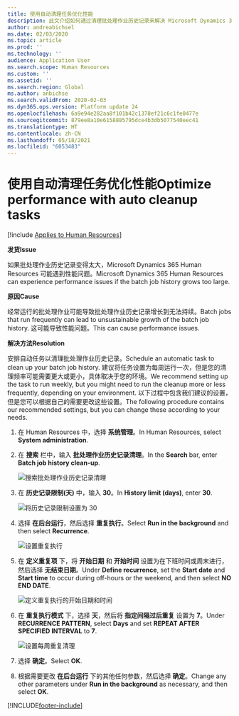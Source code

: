 ```yaml
---
title: 使用自动清理任务优化性能
description: 此文介绍如何通过清理批处理作业历史记录来解决 Microsoft Dynamics 365 Human Resources 的某些性能问题。
author: andreabichsel
ms.date: 02/03/2020
ms.topic: article
ms.prod: ''
ms.technology: ''
audience: Application User
ms.search.scope: Human Resources
ms.custom: ''
ms.assetid: ''
ms.search.region: Global
ms.author: anbichse
ms.search.validFrom: 2020-02-03
ms.dyn365.ops.version: Platform update 24
ms.openlocfilehash: 6a9e94e282aa8f101b42c1378ef21c6c1fe0477e
ms.sourcegitcommit: 879ee8a10e6158885795dce4b3db5077540eec41
ms.translationtype: HT
ms.contentlocale: zh-CN
ms.lasthandoff: 05/18/2021
ms.locfileid: "6053483"
---
```

# <a name="optimize-performance-with-auto-cleanup-tasks"></a><span data-ttu-id="ac174-103">使用自动清理任务优化性能</span><span class="sxs-lookup"><span data-stu-id="ac174-103">Optimize performance with auto cleanup tasks</span></span>

[!include [Applies to Human Resources](../includes/applies-to-hr.md)]

<span data-ttu-id="ac174-104">**发货**</span><span class="sxs-lookup"><span data-stu-id="ac174-104">**Issue**</span></span>

<span data-ttu-id="ac174-105">如果批处理作业历史记录变得太大，Microsoft Dynamics 365 Human Resources 可能遇到性能问题。</span><span class="sxs-lookup"><span data-stu-id="ac174-105">Microsoft Dynamics 365 Human Resources can experience performance issues if the batch job history grows too large.</span></span>

<span data-ttu-id="ac174-106">**原因**</span><span class="sxs-lookup"><span data-stu-id="ac174-106">**Cause**</span></span>

<span data-ttu-id="ac174-107">经常运行的批处理作业可能导致批处理作业历史记录增长到无法持续。</span><span class="sxs-lookup"><span data-stu-id="ac174-107">Batch jobs that run frequently can lead to unsustainable growth of the batch job history.</span></span> <span data-ttu-id="ac174-108">这可能导致性能问题。</span><span class="sxs-lookup"><span data-stu-id="ac174-108">This can cause performance issues.</span></span> 

<span data-ttu-id="ac174-109">**解决方法**</span><span class="sxs-lookup"><span data-stu-id="ac174-109">**Resolution**</span></span>

<span data-ttu-id="ac174-110">安排自动任务以清理批处理作业历史记录。</span><span class="sxs-lookup"><span data-stu-id="ac174-110">Schedule an automatic task to clean up your batch job history.</span></span> <span data-ttu-id="ac174-111">建议将任务设置为每周运行一次，但是您的清理频率可能需要更大或更小，具体取决于您的环境。</span><span class="sxs-lookup"><span data-stu-id="ac174-111">We recommend setting up the task to run weekly, but you might need to run the cleanup more or less frequently, depending on your environment.</span></span> <span data-ttu-id="ac174-112">以下过程中包含我们建议的设置，但是您可以根据自己的需要更改这些设置。</span><span class="sxs-lookup"><span data-stu-id="ac174-112">The following procedure contains our recommended settings, but you can change these according to your needs.</span></span>

1. <span data-ttu-id="ac174-113">在 Human Resources 中，选择 **系统管理**。</span><span class="sxs-lookup"><span data-stu-id="ac174-113">In Human Resources, select **System administration**.</span></span>

2. <span data-ttu-id="ac174-114">在 **搜索** 栏中，输入 **批处理作业历史记录清理**。</span><span class="sxs-lookup"><span data-stu-id="ac174-114">In the **Search** bar, enter **Batch job history clean-up**.</span></span>

   ![搜索批处理作业历史记录清理](media/talent-batch-history-cleanup-search-bar.png)

3. <span data-ttu-id="ac174-116">在 **历史记录限制(天)** 中，输入 **30**。</span><span class="sxs-lookup"><span data-stu-id="ac174-116">In **History limit (days)**, enter **30**.</span></span>

   ![将历史记录限制设置为 30](media/talent-batch-history-cleanup-history-limit.png)

4. <span data-ttu-id="ac174-118">选择 **在后台运行**，然后选择 **重复执行**。</span><span class="sxs-lookup"><span data-stu-id="ac174-118">Select **Run in the background** and then select **Recurrence**.</span></span>

   ![设置重复执行](media/talent-batch-history-cleanup-recurrence.png)

5. <span data-ttu-id="ac174-120">在 **定义重复项** 下，将 **开始日期** 和 **开始时间** 设置为在下班时间或周末进行，然后选择 **无结束日期**。</span><span class="sxs-lookup"><span data-stu-id="ac174-120">Under **Define recurrence**, set the **Start date** and **Start time** to occur during off-hours or the weekend, and then select **NO END DATE**.</span></span> 

   ![定义重复执行的开始日期和时间](media/talent-batch-history-cleanup-define-recurrence.png)

6. <span data-ttu-id="ac174-122">在 **重复执行模式** 下，选择 **天**，然后将 **指定间隔过后重复** 设置为 **7**。</span><span class="sxs-lookup"><span data-stu-id="ac174-122">Under **RECURRENCE PATTERN**, select **Days** and set **REPEAT AFTER SPECIFIED INTERVAL** to **7**.</span></span>

   ![设置每周重复清理](media/talent-batch-history-cleanup-recurrence-pattern.png)

7. <span data-ttu-id="ac174-124">选择 **确定**。</span><span class="sxs-lookup"><span data-stu-id="ac174-124">Select **OK**.</span></span>

8. <span data-ttu-id="ac174-125">根据需要更改 **在后台运行** 下的其他任何参数，然后选择 **确定**。</span><span class="sxs-lookup"><span data-stu-id="ac174-125">Change any other parameters under **Run in the background** as necessary, and then select **OK**.</span></span>



[!INCLUDE[footer-include](../includes/footer-banner.md)]